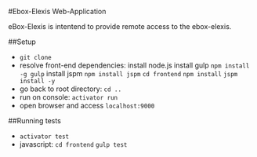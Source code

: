 #Ebox-Elexis Web-Application

eBox-Elexis is intentend to provide remote access to the ebox-elexis.

##Setup

* `git clone`
* resolve front-end dependencies: 
    install node.js
    install gulp `npm install -g gulp`
    install jspm `npm install jspm`
    `cd frontend`
    `npm install`
    `jspm install -y`
* go back to root directory: `cd ..`
* run on console: `activator run`
* open browser and access `localhost:9000`

##Running tests
* `activator test`
* javascript: `cd frontend` `gulp test`